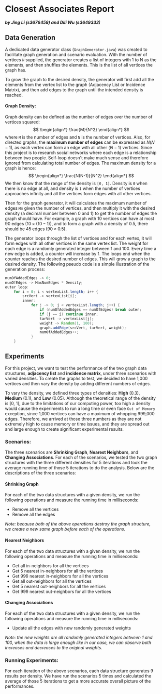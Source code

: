 # Closest Associates Report

___by Jing Li (s3676458) and Dili Wu (s3649332)___



## Data Generation

A dedicated data generator class (`GraphGenerator.java`) was created to facilitate graph generation and scenario evaluation. With the number of vertices `N` supplied, the generator creates a list of integers with 1 to N as the elements, and then shuffles the elements. This is the list of all vertices the graph has.

To grow the graph to the desired density, the generator will first add all the elements from the vertex list to the graph (Adjacency List or Incidence Matrix), and then add edges to the graph until the intended density is reached.

#### Graph Density:

Graph density can be defined as the number of edges over the number of vertices squared: 
$$
\begin{align*}
\frac{M}{N^2}
\end{align*}
$$
where `M` is the number of edges and `N` is the number of vertices. Also, for directed graphs, the **maximum number of edges** can be expressed as $N(N-1)$, as each vertex can form an edge with all other $(N-1)​$ vertices. Since this project is to research social networks where each edge is a relationship between two people. Self-loop doesn't make much sense and therefore ignored from calculating total number of edges. The maximum density for a graph is hence:
$$
\begin{align*}
\frac{N(N-1)}{N^2}
\end{align*}
$$
We then know that the range of the density is `[0, 1]`. Density is `0` when there is no edge at all, and density is `1` when the number of vertices approaches infinity and all the vertices form edges with all other vertices.

Then for the graph generator, it will calculates the maximum number of edges `Mm` given the number of vertices, and then multiply it with the desired density (a decimal number between 0 and 1) to get the number of edges the graph should have. For example, a graph with 10 vertices can have at most 90 edges ($10\times(10-1)$), and to form a graph with a density of 0.5, there should be 45 edges ($90\times0.5$).

The generator loops through the list of vertices and for each vertex, it will form edges with all other vertices in the same vertex list. The weight for each edge is a randomly generated integer between 1 and 100. Every time a new edge is added, a counter will increase by 1. The loops end when the counter reaches the desired number of edges. This will grow a graph to the desired density. The following pseudo code is a simple illustration of the generation process:

```java
numOfAddedEdges -> 0;
numOfEdges -> MaxNumEdges * Density;
outer loop:
    for i = 0; i < vertexList.length; i++ {
        srcVert -> vertexList[i];
        inner:
            for j -> 0; j < vertexList.length; j++) {
                if (numOfAddedEdges == numOfEdges) break outer;
                if (j == i) continue inner;
                tarVert -> vertexList[j];
                weight -> Random(1, 100);
                graph.addEdge(srcVert, tarVert, weight);
                numOfAddedEdges++;
            }
    }
```



## Experiments

For this project, we want to test the performance of the two graph data structures, **adjacency list** and **incidence matrix**, under three scenarios with varied densities. To create the graphs to test, we decided to have 1,000 vertices and then vary the density by adding different numbers of edges.

To vary the density, we defined three types of densities: **High** (0.3), **Medium** (0.1), and **Low** (0.05). Although the theoretical range of the density is [0, 1], due to the limitations of our computing power, too high a density would cause the experiments to run a long time or even face `Out of Memory` exception, since 1,000 vertices can have a maximum of whopping 999,000 edges. Therefore, we arrived at those three numbers as they are not extremely high to cause memory or time issues, and they are spread out and large enough to create significant experimental results.

### Scenarios:

The three scenarios are **Shrinking Graph**, **Nearest Neighbors**, and **Changing Associations**. For each of the scenarios, we tested the two graph structures with the three different densities for 5 iterations and took the average running time of those 5 iterations to do the analysis. Below are the descriptions of the three scenarios:

#### Shrinking Graph

For each of the two data structures with a given density, we run the following operations and measure the running time in milliseconds:

- Remove all the vertices
- Remove all the edges

*Note: because both of the above operations destroy the graph structure, we create a new same graph before each of the operations.*

#### Nearest Neighbors

For each of the two data structures with a given density, we run the following operations and measure the running time in milliseconds:

- Get all in-neighbors for all the vertices
- Get 5 nearest in-neighbors for all the vertices
- Get 999 nearest in-neighbors for all the vertices
- Get all out-neighbors for all the vertices
- Get 5 nearest out-neighbors for all the vertices
- Get 999 nearest out-neighbors for all the vertices

#### Changing Associations

For each of the two data structures with a given density, we run the following operations and measure the running time in milliseconds:

- Update all the edges with new randomly generated weights

*Note: the new weights are all randomly generated integers between 1 and 100, when the data is large enough like in our case, we can observe both increases and decreases to the original weights.*

### Running Experiments:

For each iteration of the above scenarios, each data structure generates 9 results per density. We have run the scenarios 5 times and calculated the average of those 5 iterations to get a more accurate overall picture of the performances.







 



